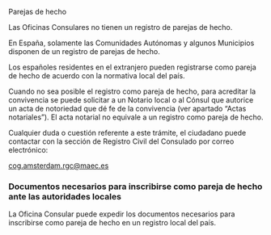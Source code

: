  Parejas de hecho

  Las Oficinas Consulares no tienen un registro de parejas de hecho.

 En España, solamente las Comunidades Autónomas y algunos Municipios disponen de un registro de parejas de hecho.

 Los españoles residentes en el extranjero pueden registrarse como pareja de hecho de acuerdo con la normativa local del país.

 Cuando no sea posible el registro como pareja de hecho, para acreditar la convivencia se puede solicitar a un Notario local o al Cónsul que autorice un acta de notoriedad que dé fe de la convivencia (ver apartado “Actas notariales”). El acta notarial no equivale a un registro como pareja de hecho.

 Cualquier duda o cuestión referente a este trámite, el ciudadano puede contactar con la sección de Registro Civil del Consulado por correo electrónico:

cog.amsterdam.rgc@maec.es

 ### Documentos necesarios para inscribirse como pareja de hecho ante las autoridades locales

 La Oficina Consular puede expedir los documentos necesarios para inscribirse como pareja de hecho en un registro local del país.

  